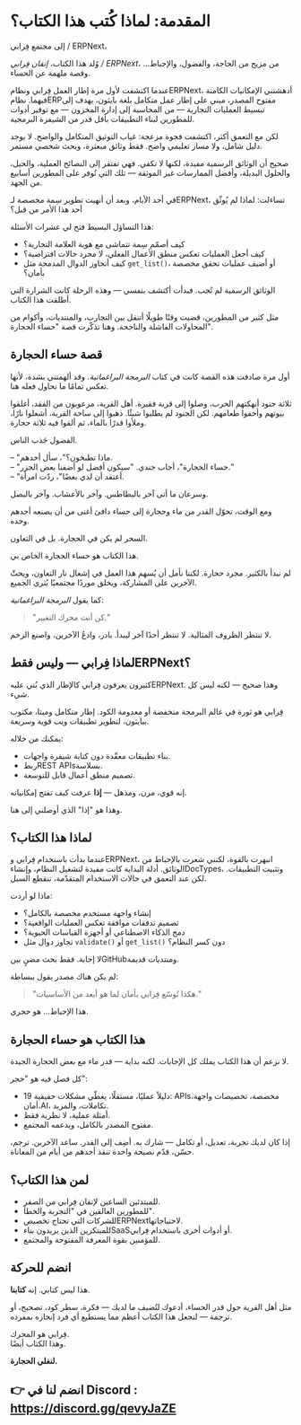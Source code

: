 
# المقدمة: لماذا كُتب هذا الكتاب؟

إلى مجتمع فِرابي / ERPNext،

وُلد هذا الكتاب، *إتقان فِرابي / ERPNext*، من مزيج من الحاجة، والفضول، والإحباط... وقصة ملهمة عن الحساء.

عندما اكتشفت لأول مرة إطار العمل فِرابي ونظامERPNext، أدهشتني الإمكانيات الكامنة فيهما. نظامERPمفتوح المصدر، مبني على إطار عمل متكامل بلغة بايثون، يهدف إلى تبسيط العمليات التجارية — من المحاسبة إلى إدارة المخزون — مع توفير أدوات للمطورين لبناء التطبيقات بأقل قدر من الشيفرة البرمجية.

لكن مع التعمق أكثر، اكتشفت فجوة مزعجة: غياب التوثيق المتكامل والواضح. لا يوجد دليل شامل، ولا مسار تعليمي واضح. فقط وثائق مبعثرة، وبحث شخصي مستمر.

صحيح أن الوثائق الرسمية مفيدة، لكنها لا تكفي. فهي تفتقر إلى النصائح العملية، والحيل، والحلول البديلة، وأفضل الممارسات غير الموثقة — تلك التي تُوفر على المطورين أسابيع من الجهد.

في أحد الأيام، وبعد أن أنهيت تطوير سِمة مخصصة لـERPNext، تساءلت: لماذا لم يُوثّق أحد هذا الأمر من قبل؟

هذا التساؤل البسيط فتح لي عشرات الأسئلة:

- كيف أصمّم سِمة تتماشى مع هوية العلامة التجارية؟
- كيف أجعل العمليات تعكس منطق الأعمال الفعلي، لا مجرد حالات افتراضية؟
- كيف أتجاوز الدوال المدمجة مثل `get_list()`، أو أضيف عمليات تحقق مخصصة بأمان؟

الوثائق الرسمية لم تُجب. فبدأت أكتشف بنفسي — وهذه الرحلة كانت الشرارة التي أطلقت هذا الكتاب.

مثل كثير من المطورين، قضيت وقتًا طويلًا أتنقل بين التجارب، والمنتديات، وأكوام من المحاولات الفاشلة والناجحة. وهنا تذكّرت قصة "حساء الحجارة".

## قصة حساء الحجارة

أول مرة صادفت هذه القصة كانت في كتاب *البرمجة البراغماتية*. وقد ألهمتني بشدة، لأنها تعكس تمامًا ما نحاول فعله هنا.

ثلاثة جنود أنهكتهم الحرب، وصلوا إلى قرية فقيرة. أهل القرية، مرعوبون من الفقد، أغلقوا بيوتهم وأخفوا طعامهم. لكن الجنود لم يطلبوا شيئًا. ذهبوا إلى ساحة القرية، أشعلوا نارًا، وملأوا قدرًا بالماء، ثم ألقوا فيه ثلاثة حجارة.

الفضول جَذب الناس.

– "ماذا تطبخون؟"، سأل أحدهم.  
– "حساء الحجارة"، أجاب جندي. "سيكون أفضل لو أضفنا بعض الجزر."  
– "أعتقد أن لدي بعضًا"، ردّت امرأة.

وسرعان ما أتى آخر بالبطاطس. وآخر بالأعشاب. وآخر بالبصل.

ومع الوقت، تحوّل القدر من ماء وحجارة إلى حساء دافئ أغنى من أن يصنعه أحدهم وحده.

السحر لم يكن في الحجارة. بل في التعاون.

هذا الكتاب هو حساء الحجارة الخاص بي.

لم نبدأ بالكثير. مجرد حجارة. لكننا نأمل أن يُسهم هذا العمل في إشعال نار التعاون، ويحثّ الآخرين على المشاركة، ويخلق موردًا مجتمعيًا يُثري الجميع.

كما يقول *البرمجة البراغماتية*:

> "كن أنت محرك التغيير."

لا تنتظر الظروف المثالية. لا تنتظر أحدًا آخر ليبدأ. بادر، وادعُ الآخرين، واصنع الزخم.

## لماذا فِرابي — وليس فقطERPNext؟

كثيرون يعرفون فِرابي كالإطار الذي بُني عليهERPNext. وهذا صحيح — لكنه ليس كل شيء.

فِرابي هو ثورة في عالم البرمجة منخفضة أو معدومة الكود. إطار متكامل وميتا، مكتوب ببايثون، لتطوير تطبيقات ويب قوية وسريعة.

يمكنك من خلاله:

- بناء تطبيقات معقّدة دون كتابة شيفرة واجهات.
- ربطREST APIsبسلاسة.
- تصميم منطق أعمال قابل للتوسعة.

إنه قوي، مرن، ومذهل — **إذا** عرفت كيف تفتح إمكانياته.

وهذا هو "إذا" الذي أوصلني إلى هنا.

## لماذا هذا الكتاب؟

عندما بدأت باستخدام فِرابي وERPNext، انبهرت بالقوة، لكنني شعرت بالإحباط من الوثائق. أدلة البداية كانت مفيدة لتشغيل النظام، وإنشاءDocTypes، وتثبيت التطبيقات. لكن عند التعمق في حالات الاستخدام المتقدّمة، تنقطع السبل.

ماذا لو أردت:

- إنشاء واجهة مستخدم مخصصة بالكامل؟
- تصميم تدفقات موافقة تعكس العمليات الواقعية؟
- دمج الذكاء الاصطناعي أو أجهزة القياسات الحيوية؟
- تجاوز دوال مثل `validate()` أو `get_list()` دون كسر النظام؟

لا إجابة. فقط بحث مضنٍ بينGitHubومنتديات قديمة.

لم يكن هناك مصدر يقول ببساطة:  
> "هكذا تُوسّع فِرابي بأمان لما هو أبعد من الأساسيات."

هذا الإحباط... هو حجري.

## هذا الكتاب هو حساء الحجارة

لا نزعم أن هذا الكتاب يملك كل الإجابات. لكنه بداية — قدر ماء مع بعض الحجارة الجيدة.

كل فصل فيه هو "حجر":

- 19 دليلاً عمليًا، مستقلًا، يغطّي مشكلات حقيقية: APIsمخصصة، تخصيصات واجهة، أمان،AI، تكاملات، والمزيد.
- أمثلة عملية، لا نظرية فقط.
- مفتوح المصدر بالكامل، ويدعمه المجتمع.

إذا كان لديك تجربة، تعديل، أو تكامل — شارك به. أضِف إلى القدر. ساعد الآخرين. ترجم، حسّن، قدّم نصيحة واحدة تنقذ أحدهم من أيام من المعاناة.

## لمن هذا الكتاب؟

- للمبتدئين الساعين لإتقان فِرابي من الصفر.
- للمطورين العالقين في "التجربة والخطأ".
- للشركات التي تحتاج تخصيصERPNextلاحتياجاتها.
- للمبتكرين الذين يريدون بناءSaaSأو أدوات أخرى باستخدام فِرابي.
- للمؤمنين بقوة المعرفة المفتوحة والمجتمع.

## انضم للحركة

هذا ليس كتابي. إنه **كتابنا**.

مثل أهل القرية حول قدر الحساء، أدعوك لتُضيف ما لديك — فكرة، سطر كود، تصحيح، أو ترجمة — لنجعل هذا الكتاب أعظم مما يستطيع أي فرد إنجازه بمفرده.

فِرابي هو المحرك.  
وهذا الكتاب أيضًا.

**لنغلي الحجارة.**

## 👉 انضم لنا في Discord : https://discord.gg/qevyJaZE